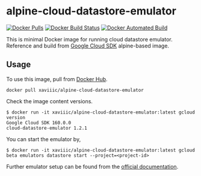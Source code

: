 # alpine-cloud-datastore-emulator

[![Docker Pulls](https://img.shields.io/docker/pulls/xaviiic/alpine-cloud-datastore-emulator.svg)]()
[![Docker Build Status](https://img.shields.io/docker/build/xaviiic/alpine-cloud-datastore-emulator.svg)]()
[![Docker Automated Build](https://img.shields.io/docker/automated/xaviiic/alpine-cloud-datastore-emulator.svg)]()

This is minimal Docker image for running cloud datastore emulator.
Reference and build from [Google Cloud SDK](https://hub.docker.com/r/google/cloud-sdk/) alpine-based image.

## Usage

To use this image, pull from [Docker Hub](https://hub.docker.com/r/xaviiic/alpine-cloud-datastore-emulator/).

```
docker pull xaviiic/alpine-cloud-datastore-emulator
```

Check the image content versions.

```
$ docker run -it xaviiic/alpine-cloud-datastore-emulator:latest gcloud version
Google Cloud SDK 160.0.0
cloud-datastore-emulator 1.2.1
```

You can start the emulator by,

```
$ docker run -it xaviiic/alpine-cloud-datastore-emulator:latest gcloud beta emulators datastore start --project=<project-id>
```

Further emulator setup can be found from the [official documentation](https://cloud.google.com/datastore/docs/tools/datastore-emulator).
